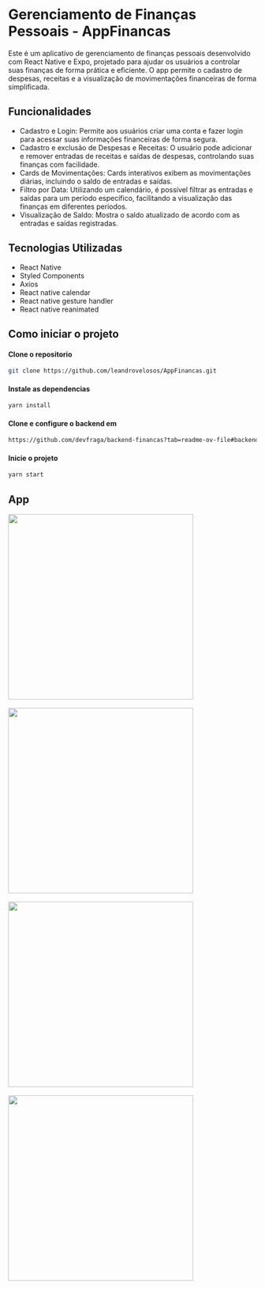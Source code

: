 # Gerenciamento de Finanças Pessoais - AppFinancas

Este é um aplicativo de gerenciamento de finanças pessoais desenvolvido com React Native e Expo, projetado para ajudar os usuários a controlar suas finanças de forma prática e eficiente. O app permite o cadastro de despesas, receitas e a visualização de movimentações financeiras de forma simplificada.

## Funcionalidades

- Cadastro e Login: Permite aos usuários criar uma conta e fazer login para acessar suas informações financeiras de forma segura.
- Cadastro e exclusão de Despesas e Receitas: O usuário pode adicionar e remover entradas de receitas e saídas de despesas, controlando suas finanças com facilidade.
- Cards de Movimentações: Cards interativos exibem as movimentações diárias, incluindo o saldo de entradas e saídas.
- Filtro por Data: Utilizando um calendário, é possível filtrar as entradas e saídas para um período específico, facilitando a visualização das finanças em diferentes períodos.
- Visualização de Saldo: Mostra o saldo atualizado de acordo com as entradas e saídas registradas.

## Tecnologias Utilizadas

- React Native
- Styled Components
- Axios
- React native calendar
- React native gesture handler
- React native reanimated

## Como iniciar o projeto

#### Clone o repositorio
```bash 
git clone https://github.com/leandrovelosos/AppFinancas.git
```
#### Instale as dependencias
```bash
yarn install
```
#### Clone e configure o backend em
```bash
https://github.com/devfraga/backend-financas?tab=readme-ov-file#backend-finan%C3%A7as-app
```
#### Inicie o projeto
```bash
yarn start
```

## App
<img src="app1.png" style="width: 375px; height: auto;" />
<br/>
<br/>
<img src="app2.png" style="width: 375px; height: auto;" />
<br/>
<br/>
<img src="app3.png" style="width: 375px; height: auto;" />
<br/>
<br/>
<img src="app4.png" style="width: 375px; height: auto;" />



